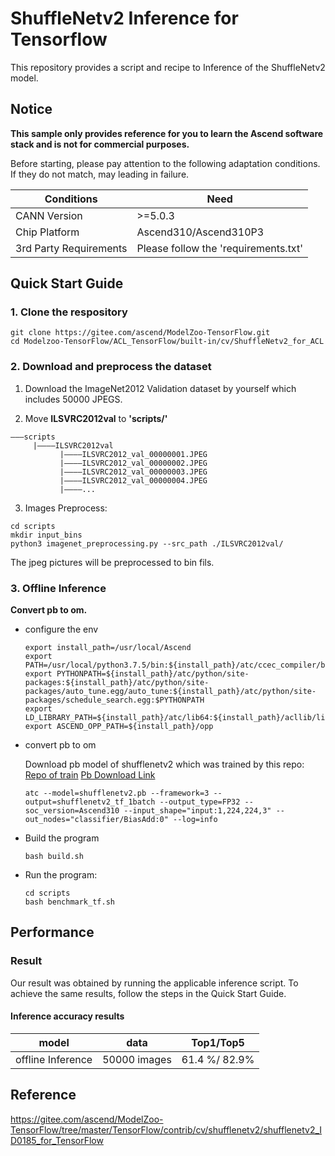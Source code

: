 

# ShuffleNetv2 Inference for Tensorflow 

This repository provides a script and recipe to Inference of the ShuffleNetv2 model.

## Notice
**This sample only provides reference for you to learn the Ascend software stack and is not for commercial purposes.**

Before starting, please pay attention to the following adaptation conditions. If they do not match, may leading in failure.

| Conditions | Need |
| --- | --- |
| CANN Version | >=5.0.3 |
| Chip Platform| Ascend310/Ascend310P3 |
| 3rd Party Requirements| Please follow the 'requirements.txt' |

## Quick Start Guide

### 1. Clone the respository

```shell
git clone https://gitee.com/ascend/ModelZoo-TensorFlow.git
cd Modelzoo-TensorFlow/ACL_TensorFlow/built-in/cv/ShuffleNetv2_for_ACL
```

### 2. Download and preprocess the dataset

1. Download the ImageNet2012 Validation dataset by yourself which includes 50000 JPEGS.

2. Move **ILSVRC2012val** to **'scripts/'**
```
———scripts
     |————ILSVRC2012val
           |————ILSVRC2012_val_00000001.JPEG
           |————ILSVRC2012_val_00000002.JPEG
           |————ILSVRC2012_val_00000003.JPEG
           |————ILSVRC2012_val_00000004.JPEG
           |————...
```

3. Images Preprocess:
```
cd scripts
mkdir input_bins
python3 imagenet_preprocessing.py --src_path ./ILSVRC2012val/
```
The jpeg pictures will be preprocessed to bin fils.

### 3. Offline Inference

**Convert pb to om.**

- configure the env

  ```
  export install_path=/usr/local/Ascend
  export PATH=/usr/local/python3.7.5/bin:${install_path}/atc/ccec_compiler/bin:${install_path}/atc/bin:$PATH
  export PYTHONPATH=${install_path}/atc/python/site-packages:${install_path}/atc/python/site-packages/auto_tune.egg/auto_tune:${install_path}/atc/python/site-packages/schedule_search.egg:$PYTHONPATH
  export LD_LIBRARY_PATH=${install_path}/atc/lib64:${install_path}/acllib/lib64:$LD_LIBRARY_PATH
  export ASCEND_OPP_PATH=${install_path}/opp
  ```

- convert pb to om

  Download pb model of shufflenetv2 which was trained by this repo: [Repo of train](https://gitee.com/ascend/ModelZoo-TensorFlow/tree/master/TensorFlow/contrib/cv/shufflenetv2/shufflenetv2_ID0185_for_TensorFlow/Offline_shufflenetv2_tf_uestclzx)
  [Pb Download Link](https://obs-9be7.obs.cn-east-2.myhuaweicloud.com/003_Atc_Models/modelzoo/Official/cv/ShuffleNetv2_for_ACL.zip)

  ```
  atc --model=shufflenetv2.pb --framework=3 --output=shufflenetv2_tf_1batch --output_type=FP32 --soc_version=Ascend310 --input_shape="input:1,224,224,3" --out_nodes="classifier/BiasAdd:0" --log=info
  ```

- Build the program

  ```
  bash build.sh
  ```

- Run the program:

  ```
  cd scripts
  bash benchmark_tf.sh
  ```

## Performance

### Result

Our result was obtained by running the applicable inference script. To achieve the same results, follow the steps in the Quick Start Guide.

#### Inference accuracy results

|       model       | **data**  |    Top1/Top5    |
| :---------------: | :-------: | :-------------: |
| offline Inference | 50000 images | 61.4 %/ 82.9% |


## Reference
https://gitee.com/ascend/ModelZoo-TensorFlow/tree/master/TensorFlow/contrib/cv/shufflenetv2/shufflenetv2_ID0185_for_TensorFlow

